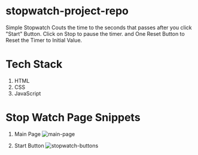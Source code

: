 # stopwatch-project-repo
 Simple Stopwatch Couts the time to the seconds that passes after you click "Start" Button. Click on Stop to pause the timer. and One Reset Button to Reset the Timer to Initial Value.

# Tech Stack
 1. HTML
 2. CSS
 3. JavaScript

# Stop Watch Page Snippets
1. Main Page
![main-page](https://github.com/manthan-dev/stopwatch-project-repository/assets/64124356/a9ad0387-aac7-472f-a2dc-a06bd86790ca)

2. Start Button
![stopwatch-buttons](https://github.com/manthan-dev/stopwatch-project-repository/assets/64124356/c17cc7cd-1698-40f5-9857-9e5139fb96f7)
